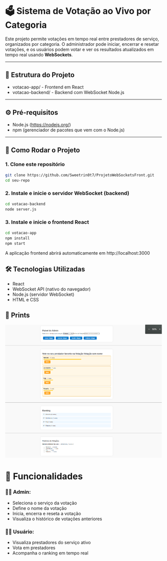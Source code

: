 # 🗳️ Sistema de Votação ao Vivo por Categoria

Este projeto permite votações em tempo real entre prestadores de serviço, organizados por categoria. O administrador pode iniciar, encerrar e resetar votações, e os usuários podem votar e ver os resultados atualizados em tempo real usando **WebSockets**.

---

## 📁 Estrutura do Projeto

- votacao-app/ - Frontend em React
- votacao-backend/ - Backend com WebSocket Node.js


---

## ⚙️ Pré-requisitos

- Node.js (https://nodejs.org/)
- npm (gerenciador de pacotes que vem com o Node.js)

---

## 🚀 Como Rodar o Projeto

### 1. Clone este repositório

```bash
git clone https://github.com/Sweetrin0t7/ProjetoWebSocketsFront.git
cd seu-repo 
```

### 2. Instale e inicie o servidor WebSocket (backend)
```bash
cd votacao-backend
node server.js
```

### 3. Instale e inicie o frontend React
```bash
cd votacao-app
npm install
npm start
```
A aplicação frontend abrirá automaticamente em http://localhost:3000

## 🛠️ Tecnologias Utilizadas
- React
- WebSocket API (nativo do navegador)
- Node.js (servidor WebSocket)
- HTML e CSS

## 📸 Prints
![alt text](image.png)

# 🧩 Funcionalidades
### 👩‍💼 Admin:
- Seleciona o serviço da votação
- Define o nome da votação
- Inicia, encerra e reseta a votação
- Visualiza o histórico de votações anteriores

### 🙋‍♂️ Usuário:
- Visualiza prestadores do serviço ativo
- Vota em prestadores
- Acompanha o ranking em tempo real
